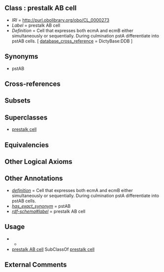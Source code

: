
## Class : prestalk AB cell

 * *IRI* = http://purl.obolibrary.org/obo/CL_0000273
 * *Label* = prestalk AB cell
 * *Definition* = Cell that expresses both ecmA and ecmB either simultaneously or sequentially. During culmination pstA differentiate into pstAB cells. [ [database_cross_reference](../../ef/oboInOwl#hasDbXref.md) = DictyBase:DDB ]

## Synonyms

 * pstAB

## Cross-references


## Subsets


## Superclasses

 * [prestalk cell](../../CL/69/CL_0000269.md)

## Equivalencies


## Other Logical Axioms


## Other Annotations

 * *[definition](../../IAO/15/IAO_0000115.md)* = Cell that expresses both ecmA and ecmB either simultaneously or sequentially. During culmination pstA differentiate into pstAB cells.
 * *[has_exact_synonym](../../ym/oboInOwl#hasExactSynonym.md)* = pstAB
 * *[rdf-schema#label](../../el/rdf-schema#label.md)* = prestalk AB cell

## Usage

 * -
 * [prestalk AB cell](../../CL/73/CL_0000273.md) SubClassOf [prestalk cell](../../CL/69/CL_0000269.md)

## External Comments

